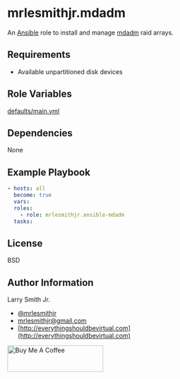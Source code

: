 # mrlesmithjr.mdadm

An [Ansible](https://www.ansible.com) role to install and manage [mdadm](https://linux.die.net/man/8/mdadm) raid arrays.

## Requirements

- Available unpartitioned disk devices

## Role Variables

[defaults/main.yml](defaults/main.yml)


## Dependencies

None

## Example Playbook

```yaml
- hosts: all
  become: true
  vars:
  roles:
    - role: mrlesmithjr.ansible-mdadm
  tasks:
```

## License

BSD

## Author Information

Larry Smith Jr.

- [@mrlesmithjr](https://twitter.com/mrlesmithjr)
- [mrlesmithjr@gmail.com](mailto:mrlesmithjr@gmail.com)
- [http://everythingshouldbevirtual.com](http://everythingshouldbevirtual.com)

<a href="https://www.buymeacoffee.com/mrlesmithjr" target="_blank"><img src="https://cdn.buymeacoffee.com/buttons/v2/default-yellow.png" alt="Buy Me A Coffee" style="height: 60px !important;width: 217px !important;" ></a>
